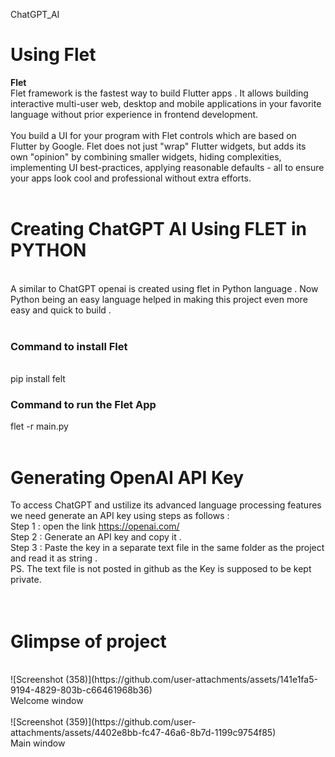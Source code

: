 ChatGPT_AI
# Using Flet 
<b>Flet</b><br>
Flet framework is the fastest way to build Flutter apps . It allows building interactive multi-user web, desktop and mobile applications in your favorite language without prior experience in frontend development.<br>
<br>
You build a UI for your program with Flet controls which are based on Flutter by Google. Flet does not just "wrap" Flutter widgets, but adds its own "opinion" by combining smaller widgets, hiding complexities, implementing UI best-practices, applying reasonable defaults - all to ensure your apps look cool and professional without extra efforts.
<br>
<br>
# <b>Creating ChatGPT AI Using FLET in PYTHON</b>
<br>
A similar to ChatGPT openai is created using flet in Python language . Now Python being an easy language helped in making this project even more easy and quick to build . <br>
<br>
<h3>Command to install Flet</h3><br>
pip install felt <br>
<h3>Command to run the Flet App</h3>
flet -r main.py
<br>
<br>

# Generating OpenAI API Key<br>
To access ChatGPT and ustilize its advanced language processing features we need generate an API key using steps as follows :<br>
Step 1 : open the link   https://openai.com/<br>
Step 2 : Generate an API key and copy it . <br>
Step 3 : Paste the key in a separate text file in the same folder as the project and read it as string . <br>
PS. The text file is not posted in github as the Key is supposed to be kept private. 
<br>
<br>
<br>

# Glimpse of project <br>
<br>
![Screenshot (358)](https://github.com/user-attachments/assets/141e1fa5-9194-4829-803b-c66461968b36)
<br>
Welcome window 
<br>
<br>
![Screenshot (359)](https://github.com/user-attachments/assets/4402e8bb-fc47-46a6-8b7d-1199c9754f85)
<br>
Main window 
